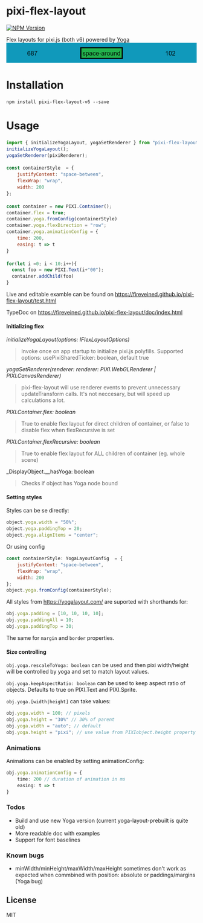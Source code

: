 # pixi-flex-layout

[![NPM Version][npm-image]][npm-url]

Flex layouts for pixi.js (both v6) powered by [Yoga](https://yogalayout.com/)
![example](test/space-around.png)
# Installation

```
npm install pixi-flex-layout-v6 --save
```

# Usage
```javascript
import { initializeYogaLayout, yogaSetRenderer } from "pixi-flex-layout";
initializeYogaLayout();
yogaSetRenderer(pixiRenderer);

const containerStyle  = {
    justifyContent: "space-between",
    flexWrap: "wrap",
    width: 200
};

const container = new PIXI.Container();
container.flex = true;
container.yoga.fromConfig(containerStyle)
container.yoga.flexDirection = "row";
container.yoga.animationConfig = {
    time: 200,
    easing: t => t
}

for(let i =0; i < 10;i++){
  const foo = new PIXI.Text(i+"00");
  container.addChild(foo)
}

```

Live and editable examble can be found on https://fireveined.github.io/pixi-flex-layout/test.html

TypeDoc on https://fireveined.github.io/pixi-flex-layout/doc/index.html

#### Initializing flex
_initializeYogaLayout(options: IFlexLayoutOptions)_
> Invoke once on app startup to initialize pixi.js polyfills. 
Supported options: usePixiSharedTicker: boolean, default true

_yogaSetRenderer(renderer: renderer: PIXI.WebGLRenderer | PIXI.CanvasRenderer)_
> pixi-flex-layout will use renderer events to prevent unnecessary updateTransform calls. It's not neccesary, but will speed up calculations a lot.

_PIXI.Container.flex: boolean_
> True to enable flex layout for direct children of container, or false to disable flex when flexRecursive is set

_PIXI.Container.flexRecursive: boolean_
> True to enable flex layout for ALL children of container (eg. whole scene)

_DisplayObject.\_\_hasYoga: boolean
> Checks if object has Yoga node bound

#### Setting styles

Styles can be se directly:
```javascript
object.yoga.width = "50%";
object.yoga.paddingTop = 20;
object.yoga.alignItems = "center";
```

Or using config
```javascript
const containerStyle: YogaLayoutConfig  = {
    justifyContent: "space-between",
    flexWrap: "wrap",
    width: 200
};
object.yoga.fromConfig(containerStyle);
```

All styles from https://yogalayout.com/ are suported with shorthands for:
```javascript
obj.yoga.padding = [10, 10, 10, 10];
obj.yoga.paddingAll = 10;  
obj.yoga.paddingTop = 30;
```
The same for `margin` and `border` properties.

#### Size controlling
`obj.yoga.rescaleToYoga: boolean` can be used and then pixi width/height will be controlled by yoga and set to match layout values.

`obj.yoga.keepAspectRatio: boolean` can be used to keep aspect ratio of objects. Defaults to true on PIXI.Text and PIXI.Sprite.

`obj.yoga.[width|height]` can take values: 
```js
obj.yoga.width = 100; // pixels
obj.yoga.height = "30%" // 30% of parent
obj.yoga.width = "auto"; // default 
obj.yoga.height = "pixi"; // use value from PIXIobject.height property 
```

### Animations

Animations can be enabled by setting animationConfig:

```typescript
obj.yoga.animationConfig = {
    time: 200 // duration of animation in ms
    easing: t => t 
}
```
### Todos

 - Build and use new Yoga version (current yoga-layout-prebuilt is quite old)
 - More readable doc with examples
 - Support for font baselines


### Known bugs
 
 - minWidth/minHeight/maxWidth/maxHeight sometimes don't work as expected when commbined with position: absolute or paddings/margins (Yoga bug)
 
 
License
----

MIT


[npm-image]: https://img.shields.io/npm/v/pixi-flex-layout.svg
[npm-url]: https://npmjs.org/package/pixi-flex-layout
